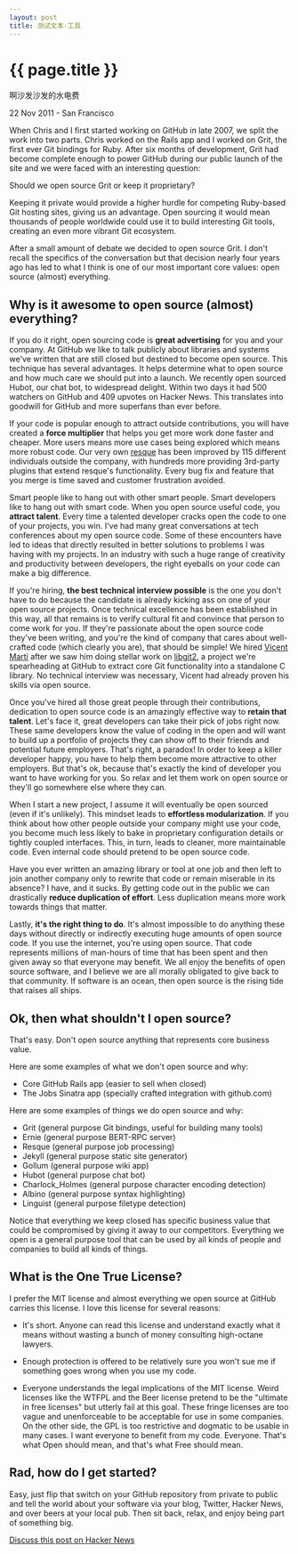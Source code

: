 ```yaml
---
layout: post
title: 测试文本-工具
---
```


{{ page.title }}
================


啊沙发沙发的水电费

<p class="meta">22 Nov 2011 - San Francisco</p>

When Chris and I first started working on GitHub in late 2007, we split the work into two parts. Chris worked on the Rails app and I worked on Grit, the first ever Git bindings for Ruby. After six months of development, Grit had become complete enough to power GitHub during our public launch of the site and we were faced with an interesting question:

Should we open source Grit or keep it proprietary?

Keeping it private would provide a higher hurdle for competing Ruby-based Git hosting sites, giving us an advantage. Open sourcing it would mean thousands of people worldwide could use it to build interesting Git tools, creating an even more vibrant Git ecosystem.

After a small amount of debate we decided to open source Grit. I don't recall the specifics of the conversation but that decision nearly four years ago has led to what I think is one of our most important core values: open source (almost) everything.

Why is it awesome to open source (almost) everything?
-----------------------------------------------------

If you do it right, open sourcing code is **great advertising** for you and your company. At GitHub we like to talk publicly about libraries and systems we've written that are still closed but destined to become open source. This technique has several advantages. It helps determine what to open source and how much care we should put into a launch. We recently open sourced Hubot, our chat bot, to widespread delight. Within two days it had 500 watchers on GitHub and 409 upvotes on Hacker News. This translates into goodwill for GitHub and more superfans than ever before.

If your code is popular enough to attract outside contributions, you will have created a **force multiplier** that helps you get more work done faster and cheaper. More users means more use cases being explored which means more robust code. Our very own [resque](https://github.com/defunkt/resque) has been improved by 115 different individuals outside the company, with hundreds more providing 3rd-party plugins that extend resque's functionality. Every bug fix and feature that you merge is time saved and customer frustration avoided.

Smart people like to hang out with other smart people. Smart developers like to hang out with smart code. When you open source useful code, you **attract talent**. Every time a talented developer cracks open the code to one of your projects, you win. I've had many great conversations at tech conferences about my open source code. Some of these encounters have led to ideas that directly resulted in better solutions to problems I was having with my projects. In an industry with such a huge range of creativity and productivity between developers, the right eyeballs on your code can make a big difference.

If you're hiring, **the best technical interview possible** is the one you don't have to do because the candidate is already kicking ass on one of your open source projects. Once technical excellence has been established in this way, all that remains is to verify cultural fit and convince that person to come work for you. If they're passionate about the open source code they've been writing, and you're the kind of company that cares about well-crafted code (which clearly you are), that should be simple! We hired [Vicent Martí](https://github.com/tanoku) after we saw him doing stellar work on [libgit2](https://github.com/libgit2/libgit2), a project we're spearheading at GitHub to extract core Git functionality into a standalone C library. No technical interview was necessary, Vicent had already proven his skills via open source.

Once you've hired all those great people through their contributions, dedication to open source code is an amazingly effective way to **retain that talent**. Let's face it, great developers can take their pick of jobs right now. These same developers know the value of coding in the open and will want to build up a portfolio of projects they can show off to their friends and potential future employers. That's right, a paradox! In order to keep a killer developer happy, you have to help them become more attractive to other employers. But that's ok, because that's exactly the kind of developer you want to have working for you. So relax and let them work on open source or they'll go somewhere else where they can.

When I start a new project, I assume it will eventually be open sourced (even if it's unlikely). This mindset leads to **effortless modularization**. If you think about how other people outside your company might use your code, you become much less likely to bake in proprietary configuration details or tightly coupled interfaces. This, in turn, leads to cleaner, more maintainable code. Even internal code should pretend to be open source code. 

Have you ever written an amazing library or tool at one job and then left to join another company only to rewrite that code or remain miserable in its absence? I have, and it sucks. By getting code out in the public we can drastically **reduce duplication of effort**. Less duplication means more work towards things that matter.

Lastly, **it's the right thing to do**. It's almost impossible to do anything these days without directly or indirectly executing huge amounts of open source code. If you use the internet, you're using open source. That code represents millions of man-hours of time that has been spent and then given away so that everyone may benefit. We all enjoy the benefits of open source software, and I believe we are all morally obligated to give back to that community. If software is an ocean, then open source is the rising tide that raises all ships.

Ok, then what shouldn't I open source?
--------------------------------------

That's easy. Don't open source anything that represents core business value.

Here are some examples of what we don't open source and why:

* Core GitHub Rails app (easier to sell when closed)
* The Jobs Sinatra app (specially crafted integration with github.com)

Here are some examples of things we do open source and why:

* Grit (general purpose Git bindings, useful for building many tools)
* Ernie (general purpose BERT-RPC server)
* Resque (general purpose job processing)
* Jekyll (general purpose static site generator)
* Gollum (general purpose wiki app)
* Hubot (general purpose chat bot)
* Charlock_Holmes (general purpose character encoding detection)
* Albino (general purpose syntax highlighting)
* Linguist (general purpose filetype detection)

Notice that everything we keep closed has specific business value that could be compromised by giving it away to our competitors. Everything we open is a general purpose tool that can be used by all kinds of people and companies to build all kinds of things.

What is the One True License?
-----------------------------

I prefer the MIT license and almost everything we open source at GitHub carries this license. I love this license for several reasons:

* It's short. Anyone can read this license and understand exactly what it means without wasting a bunch of money consulting high-octane lawyers.

* Enough protection is offered to be relatively sure you won't sue me if something goes wrong when you use my code.

* Everyone understands the legal implications of the MIT license. Weird licenses like the WTFPL and the Beer license pretend to be the "ultimate in free licenses" but utterly fail at this goal. These fringe licenses are too vague and unenforceable to be acceptable for use in some companies. On the other side, the GPL is too restrictive and dogmatic to be usable in many cases. I want everyone to benefit from my code. Everyone. That's what Open should mean, and that's what Free should mean.

Rad, how do I get started?
--------------------------

Easy, just flip that switch on your GitHub repository from private to public and tell the world about your software via your blog, Twitter, Hacker News, and over beers at your local pub. Then sit back, relax, and enjoy being part of something big.

[Discuss this post on Hacker News](http://news.ycombinator.com/item?id=3267432)
